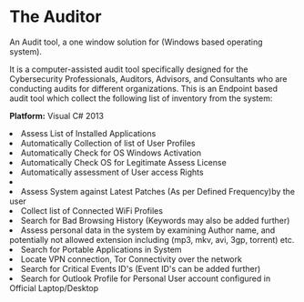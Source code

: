 # The Auditor
An Audit tool, a one window solution for (Windows based operating system).

It is a computer-assisted audit tool specifically designed for the Cybersecurity Professionals, Auditors, Advisors, and Consultants who are conducting audits for different organizations. This is an Endpoint based audit tool which collect the following list of inventory from the system:

<strong>Platform:</strong> Visual C# 2013 

<li> Assess List of Installed Applications</li>
<li> Automatically Collection of list of User Profiles</li>
<li> Automatically Check for OS Windows Activation </li>
<li> Automatically Check OS for Legitimate Assess License</li>
<li> Automatically assessment of User access Rights<li>
<li> Assess System against Latest Patches (As per Defined Frequency)by the user</li>
<li> Collect list of Connected WiFi Profiles</li>
<li> Search for Bad Browsing History (Keywords may also be added further)</li>
<li> Assess personal data in the system by examining Author name, and potentially not allowed extension including (mp3, mkv, avi, 3gp, torrent) etc.</li>
<li> Search for Portable Applications in System </li>
<li> Locate VPN connection, Tor Connectivity over the network</li>
<li> Search for Critical Events ID's (Event ID's can be added further) </li>
<li> Search for Outlook Profile for Personal User account configured in Official Laptop/Desktop </li>
